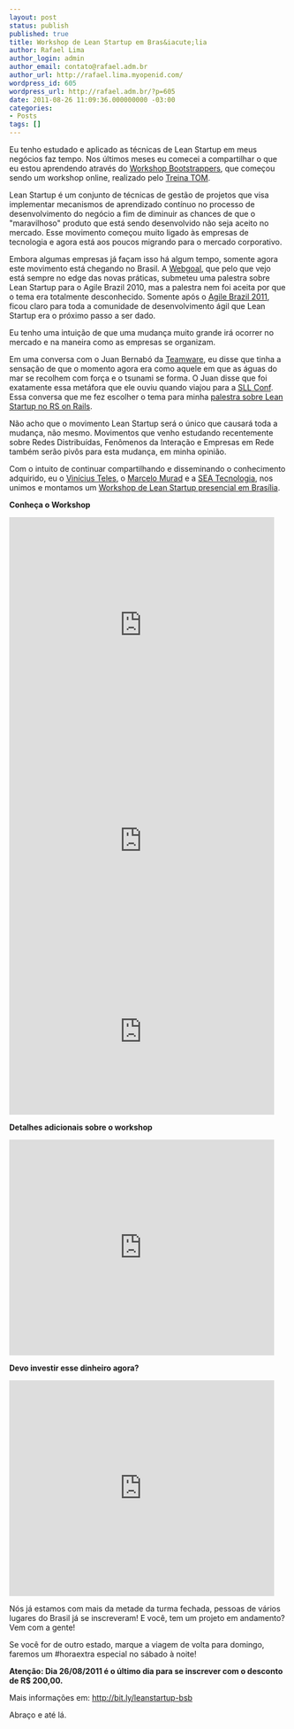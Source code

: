 ```yaml
---
layout: post
status: publish
published: true
title: Workshop de Lean Startup em Bras&iacute;lia
author: Rafael Lima
author_login: admin
author_email: contato@rafael.adm.br
author_url: http://rafael.lima.myopenid.com/
wordpress_id: 605
wordpress_url: http://rafael.adm.br/?p=605
date: 2011-08-26 11:09:36.000000000 -03:00
categories:
- Posts
tags: []
---
```

Eu tenho estudado e aplicado as t&eacute;cnicas de Lean Startup em meus neg&oacute;cios faz tempo. Nos &uacute;ltimos meses eu comecei a compartilhar o que eu estou aprendendo atrav&eacute;s do <a href="http://bit.ly/leanstartup-bsb">Workshop Bootstrappers</a>, que come&ccedil;ou sendo um workshop online, realizado pelo <a href="http://treinatom.com.br">Treina TOM</a>.

Lean Startup &eacute; um conjunto de t&eacute;cnicas de gest&atilde;o de projetos que visa implementar mecanismos de aprendizado cont&iacute;nuo no processo de desenvolvimento do neg&oacute;cio a fim de diminuir as chances de que o "maravilhoso" produto que est&aacute; sendo desenvolvido n&atilde;o seja aceito no mercado. Esse movimento come&ccedil;ou muito ligado &agrave;s empresas de tecnologia e agora est&aacute; aos poucos migrando para o mercado corporativo.

Embora algumas empresas j&aacute; fa&ccedil;am isso h&aacute; algum tempo, somente agora este movimento est&aacute; chegando no Brasil. A <a href="http://www.webgoal.com.br/">Webgoal</a>, que pelo que vejo est&aacute; sempre no edge das novas pr&aacute;ticas, submeteu uma palestra sobre Lean Startup para o Agile Brazil 2010, mas a palestra nem foi aceita por que o tema era totalmente desconhecido. Somente ap&oacute;s o <a href="http://www.agilebrazil.com/2011/pt/index.php">Agile Brazil 2011</a>, ficou claro para toda a comunidade de desenvolvimento &aacute;gil que Lean Startup era o pr&oacute;ximo passo a ser dado.

Eu tenho uma intui&ccedil;&atilde;o de que uma mudan&ccedil;a muito grande ir&aacute; ocorrer no mercado e na maneira como as empresas se organizam. 

Em uma conversa com o Juan Bernab&oacute; da <a href="http://www.teamware.com.br/">Teamware</a>, eu disse que tinha a sensa&ccedil;&atilde;o de que o momento agora era como aquele em que as &aacute;guas do mar se recolhem com for&ccedil;a e o tsunami se forma. O Juan disse que foi exatamente essa met&aacute;fora que ele ouviu quando viajou para a <a href="http://www.sllconf.com/">SLL Conf</a>. Essa conversa que me fez escolher o tema para minha <a href="http://www.slideshare.net/rafael_lima/lean-startup-o-tsunami-que-afundar-o-movimento-gil">palestra sobre Lean Startup no RS on Rails</a>.

N&atilde;o acho que o movimento Lean Startup ser&aacute; o &uacute;nico que causar&aacute; toda a mudan&ccedil;a, n&atilde;o mesmo. Movimentos que venho estudando recentemente sobre Redes Distribu&iacute;das, Fen&ocirc;menos da Intera&ccedil;&atilde;o e Empresas em Rede tamb&eacute;m ser&atilde;o piv&ocirc;s para esta mudan&ccedil;a, em minha opini&atilde;o.

Com o intuito de continuar compartilhando e disseminando o conhecimento adquirido, eu o <a href="http://viniciusteles.com.br/">Vin&iacute;cius Teles</a>, o <a href="http://marcelomurad.com/">Marcelo Murad</a> e a <a href="http://seatecnologia.com.br/">SEA Tecnologia</a>, nos unimos e montamos um <a href="http://bit.ly/leanstartup-bsb">Workshop de Lean Startup presencial em Bras&iacute;lia</a>.

<strong>Conhe&ccedil;a o Workshop</strong>

<iframe width="480" height="390" src="http://www.youtube.com/embed/jrMm_p-nrU8?rel=0" frameborder="0" allowfullscreen></iframe>
<iframe width="480" height="390" src="http://www.youtube.com/embed/mc9fUtb0nsg?rel=0" frameborder="0" allowfullscreen></iframe>
<iframe width="480" height="300" src="http://www.youtube.com/embed/NYqSCatPQl4?rel=0" frameborder="0" allowfullscreen></iframe>

<strong>Detalhes adicionais sobre o workshop</strong>

<iframe width="480" height="390" src="http://www.youtube.com/embed/TqrFnYbbx4Y?rel=0" frameborder="0" allowfullscreen></iframe>

<strong>Devo investir esse dinheiro agora?</strong>

<iframe width="480" height="390" src="http://www.youtube.com/embed/lkYEVjYgcpA?rel=0" frameborder="0" allowfullscreen></iframe>

N&oacute;s j&aacute; estamos com mais da metade da turma fechada, pessoas de v&aacute;rios lugares do Brasil j&aacute; se inscreveram!
E voc&ecirc;, tem um projeto em andamento? Vem com a gente!

Se voc&ecirc; for de outro estado, marque a viagem de volta para domingo, faremos um #horaextra especial no s&aacute;bado &agrave; noite!

<strong>Aten&ccedil;&atilde;o: Dia 26/08/2011 &eacute; o &uacute;ltimo dia para se inscrever com o desconto de R$ 200,00.</strong>

Mais informa&ccedil;&otilde;es em: <a href="http://bit.ly/leanstartup-bsb">http://bit.ly/leanstartup-bsb</a>

Abra&ccedil;o e at&eacute; l&aacute;.
